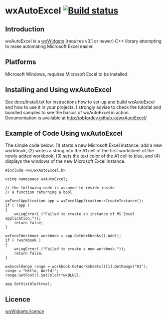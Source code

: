 # wxAutoExcel  [![Build status](https://ci.appveyor.com/api/projects/status/q9r7w07abnhwno78/branch/master?svg=true)](https://ci.appveyor.com/project/pbfordev/wxautoexcel/branch/master)

Introduction
---------
wxAutoExcel is a [wxWidgets](http://www.wxwidgets.org) (requires v3.1 or newer) 
C++ library attempting to make automating Microsoft Excel easier.

Platforms
---------
 
Microsoft Windows, requires Microsoft Excel to be installed.

Installing and Using wxAutoExcel
---------
See docs/install.txt for instructions how to set-up and build wxAutoExcel and how to
use it in your projects. I strongly advise to check the tutorial and bundled samples 
to see the basics of wxAutoExcel in action.
Documentation is available at http://pbfordev.github.io/wxAutoExcel/

Example of Code Using wxAutoExcel
---------
The simple code below: (1) starts a new Microsoft Excel instance, add a new workbook,
(2) writes a string into the A1 cell of the first worksheet of the newly added workbook,
(3) sets the text color of the A1 cell to blue, and (4) displays the windows of the new
Microsoft Excel instance.

```
#include <wx/wxAutoExcel.h>

using namespace wxAutoExcel;

// the following code is assumed to reside inside 
// a function returning a bool

wxExcelApplication app = wxExcelApplication::CreateInstance();
if ( !app ) 
{
    wxLogError(_("Failed to create an instance of MS Excel application."));
    return false;
}
 
wxExcelWorkbook workbook = app.GetWorkbooks().Add();    
if ( !workbook ) 
{
    wxLogError(_("Failed to create a new workbook."));
    return false;
}

wxExcelRange range = workbook.GetWorksheets()[1].GetRange("A1");
range = "Hello, World!";
range.GetFont().SetColor(*wxBLUE);

app.SetVisible(true);
```

Licence
---------
[wxWidgets licence](https://github.com/wxWidgets/wxWidgets/blob/master/docs/licence.txt) 